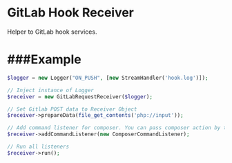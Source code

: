GitLab Hook Receiver
==================

Helper to GitLab hook services.

###Example
===================
```php
$logger = new Logger("ON_PUSH", [new StreamHandler('hook.log')]);

// Inject instance of Logger
$receiver = new GitLabRequestReceiver($logger);

// Set Gitlab POST data to Receiver Object
$receiver->prepareData(file_get_contents('php://input'));

// Add command listener for composer. You can pass composer action by the commit message e.g. [composer:update]
$receiver->addCommandListener(new ComposerCommandListener);

// Run all listeners
$receiver->run();
```
